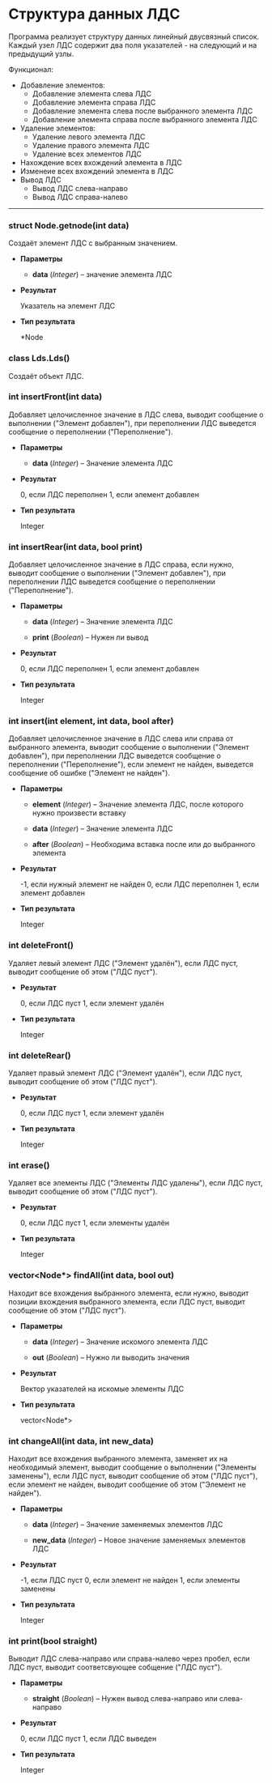 # Структура данных ЛДС
Программа реализует структуру данных линейный двусвязный список. Каждый узел ЛДС содержит два поля указателей - на следующий и на предыдущий узлы.

Функционал:
- Добавление элементов:
  - Добавление элемента слева ЛДС
  - Добавление элемента справа ЛДС
  - Добавление элемента слева после выбранного элемента ЛДС
  - Добавление элемента справа после выбранного элемента ЛДС
- Удаление элементов:
  - Удаление левого элемента ЛДС
  - Удаление правого элемента ЛДС
  - Удаление всех элементов ЛДС
- Нахождение всех вхождений элемента в ЛДС
- Изменеие всех вхождений элемента в ЛДС
- Вывод ЛДС
  - Вывод ЛДС слева-направо
  - Вывод ЛДС справа-налево


* * *


### struct Node.getnode(int data)
Создаёт элемент ЛДС с выбранным значением.


* **Параметры**

    * **data** (*Integer*) – значение элемента ЛДС



* **Результат**

    Указатель на элемент ЛДС



* **Тип результата**

    *Node

### class Lds.Lds()
Создаёт объект ЛДС.


### int insertFront(int data)
Добавляет целочисленное значение в ЛДС слева, выводит сообщение о выполнении ("Элемент добавлен"), при переполнении ЛДС выведется сообщение о переполнении ("Переполнение").


* **Параметры**

    * **data** (*Integer*) – Значение элемента ЛДС



* **Результат**

    0, если ЛДС переполнен
    1, если элемент добавлен



* **Тип результата**

    Integer

### int insertRear(int data, bool print)
Добавляет целочисленное значение в ЛДС справа, если нужно, выводит сообщение о выполнении ("Элемент добавлен"), при переполнении ЛДС выведется сообщение о переполнении ("Переполнение").


* **Параметры**

    * **data** (*Integer*) – Значение элемента ЛДС

    * **print** (*Boolean*) – Нужен ли вывод



* **Результат**

    0, если ЛДС переполнен
    1, если элемент добавлен



* **Тип результата**

    Integer

### int insert(int element, int data, bool after)
Добавляет целочисленное значение в ЛДС слева или справа от выбранного элемента, выводит сообщение о выполнении ("Элемент добавлен"), при переполнении ЛДС выведется сообщение о переполнении ("Переполнение"), если элемент не найден, выведется сообщение об ошибке ("Элемент не найден").


* **Параметры**

    * **element** (*Integer*) – Значение элемента ЛДС, после которого нужно произвести вставку

    * **data** (*Integer*) – Значение элемента ЛДС

    * **after** (*Boolean*) – Необходима вставка после или до выбранного элемента



* **Результат**

    -1, если нужный элемент не найден
    0, если ЛДС переполнен
    1, если элемент добавлен



* **Тип результата**

    Integer

### int deleteFront()
Удаляет левый элемент ЛДС ("Элемент удалён"), если ЛДС пуст, выводит сообщение об этом ("ЛДС пуст").



* **Результат**

    0, если ЛДС пуст
    1, если элемент удалён



* **Тип результата**

    Integer

### int deleteRear()
Удаляет правый элемент ЛДС ("Элемент удалён"), если ЛДС пуст, выводит сообщение об этом ("ЛДС пуст").



* **Результат**

    0, если ЛДС пуст
    1, если элемент удалён



* **Тип результата**

    Integer

### int erase()
Удаляет все элементы ЛДС ("Элементы ЛДС удалены"), если ЛДС пуст, выводит сообщение об этом ("ЛДС пуст").



* **Результат**

    0, если ЛДС пуст
    1, если элементы удалён



* **Тип результата**

    Integer

### vector<Node*> findAll(int data, bool out)
Находит все вхождения выбранного элемента, если нужно, выводит позиции вхождения выбранного элемента, если ЛДС пуст, выводит сообщение об этом ("ЛДС пуст").


* **Параметры**

    * **data** (*Integer*) – Значение искомого элемента ЛДС

    * **out** (*Boolean*) – Нужно ли выводить значения



* **Результат**

    Вектор указателей на искомые элементы ЛДС



* **Тип результата**

    vector<Node*>

### int changeAll(int data, int new_data)
Находит все вхождения выбранного элемента, заменяет их на необходимый элемент, выводит сообщение о выполнении ("Элементы заменены"), если ЛДС пуст, выводит сообщение об этом ("ЛДС пуст"), если элемент не найден, выводит сообщение об этом ("Элемент не найден").



* **Параметры**

    * **data** (*Integer*) – Значение заменяемых элементов ЛДС

    * **new_data** (*Integer*) – Новое значение заменяемых элементов ЛДС



* **Результат**

    -1, если ЛДС пуст
    0, если элемент не найден
    1, если элементы заменены



* **Тип результата**

    Integer

### int print(bool straight)
Выводит ЛДС слева-направо или справа-налево через пробел, если ЛДС пуст, выводит соответсвующее собщение ("ЛДС пуст").



* **Параметры**

    * **straight** (*Boolean*) – Нужен вывод слева-направо или слева-направо



* **Результат**

    0, если ЛДС пуст
    1, если ЛДС выведен



* **Тип результата**

    Integer